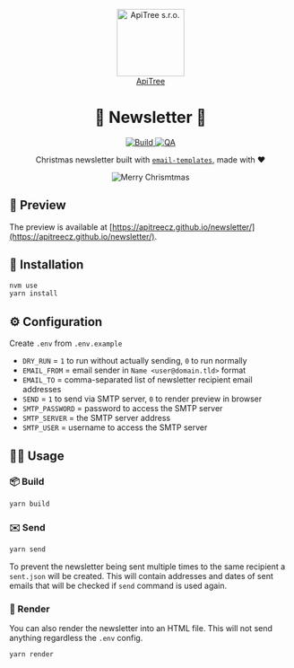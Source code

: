 <p align="center">
<a href="https://github.com/ApiTreeCZ">
<img alt="ApiTree s.r.o." src="https://www.apitree.cz/static/images/logo-header.svg" width="120" />
<br>
ApiTree
</a>
</p>
<h1 align="center">🎄 Newsletter 🎄</h1>

<p align="center">
<a href="https://github.com/ApiTreeCZ/newsletter/actions/workflows/build.yml">
<img alt="Build" src="https://github.com/ApiTreeCZ/newsletter/actions/workflows/build.yml/badge.svg">
</a>
<a href="https://github.com/ApiTreeCZ/newsletter/actions/workflows/qa.yml">
<img alt="QA" src="https://github.com/ApiTreeCZ/newsletter/actions/workflows/qa.yml/badge.svg">
</a>
</p>

<p align="center">
Christmas newsletter built with <a href="https://github.com/forwardemail/email-templates"><code>email-templates</code></a>, made with ❤️
</p>

<p align="center">
<img alt="Merry Chrismtmas" src="https://64.media.tumblr.com/6f55d992b3a13b4d21bc6b3c46e34ea8/tumblr_mfnx0mH0o01qjtajso1_500.gif">
</p>

## 👀 Preview

The preview is available at [https://apitreecz.github.io/newsletter/](https://apitreecz.github.io/newsletter/).

## 💾 Installation

```bash
nvm use
yarn install
```

## ⚙️ Configuration

Create `.env` from `.env.example`

- `DRY_RUN` = `1` to run without actually sending, `0` to run normally
- `EMAIL_FROM` = email sender in `Name <user@domain.tld>` format
- `EMAIL_TO` = comma-separated list of newsletter recipient email addresses
- `SEND` = `1` to send via SMTP server, `0` to render preview in browser
- `SMTP_PASSWORD` = password to access the SMTP server
- `SMTP_SERVER` = the SMTP server address
- `SMTP_USER` = username to access the SMTP server

## 👨‍💻 Usage

### 📦 Build

```bash
yarn build
```

### ✉️ Send

```bash
yarn send
```

To prevent the newsletter being sent multiple times to the same recipient a `sent.json` will be created. This will
contain addresses and dates of sent emails that will be checked if `send` command is used again.

### 📄 Render

You can also render the newsletter into an HTML file. This will not send anything regardless the `.env` config.

```bash
yarn render
```
